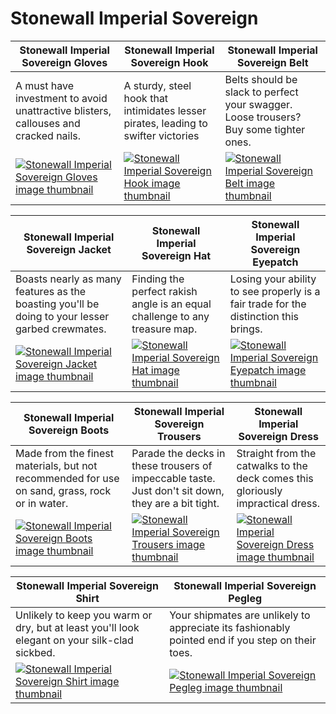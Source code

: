 # Stonewall Imperial Sovereign

| Stonewall Imperial Sovereign Gloves | Stonewall Imperial Sovereign Hook | Stonewall Imperial Sovereign Belt |
| ----------------------------------- | --------------------------------- | --------------------------------- |
| A must have investment to avoid unattractive blisters, callouses and cracked nails. | A sturdy, steel hook that intimidates lesser pirates, leading to swifter victories | Belts should be slack to perfect your swagger. Loose trousers? Buy some tighter ones. |
| [![Stonewall Imperial Sovereign Gloves image thumbnail](https://seaofthieves.wiki.gg/images/9/93/Stonewall_Imperial_Sovereign_Gloves.png)](https://seaofthieves.wiki.gg/wiki/Stonewall_Imperial_Sovereign_Gloves) | [![Stonewall Imperial Sovereign Hook image thumbnail](https://seaofthieves.wiki.gg/images/a/a1/Stonewall_Imperial_Sovereign_Hook.png)](https://seaofthieves.wiki.gg/wiki/Stonewall_Imperial_Sovereign_Hook) | [![Stonewall Imperial Sovereign Belt image thumbnail](https://seaofthieves.wiki.gg/images/2/26/Stonewall_Imperial_Sovereign_Belt.png)](https://seaofthieves.wiki.gg/wiki/Stonewall_Imperial_Sovereign_Belt) |

| Stonewall Imperial Sovereign Jacket | Stonewall Imperial Sovereign Hat | Stonewall Imperial Sovereign Eyepatch |
| ----------------------------------- | -------------------------------- | ------------------------------------- |
| Boasts nearly as many features as the boasting you'll be doing to your lesser garbed crewmates. | Finding the perfect rakish angle is an equal challenge to any treasure map. | Losing your ability to see properly is a fair trade for the distinction this brings. |
| [![Stonewall Imperial Sovereign Jacket image thumbnail](https://seaofthieves.wiki.gg/images/5/57/Stonewall_Imperial_Sovereign_Jacket.png)](https://seaofthieves.wiki.gg/wiki/Stonewall_Imperial_Sovereign_Jacket) | [![Stonewall Imperial Sovereign Hat image thumbnail](https://seaofthieves.wiki.gg/images/a/ad/Stonewall_Imperial_Sovereign_Hat.png)](https://seaofthieves.wiki.gg/wiki/Stonewall_Imperial_Sovereign_Hat) | [![Stonewall Imperial Sovereign Eyepatch image thumbnail](https://seaofthieves.wiki.gg/images/f/f9/Stonewall_Imperial_Sovereign_Eyepatch.png)](https://seaofthieves.wiki.gg/wiki/Stonewall_Imperial_Sovereign_Eyepatch) |

| Stonewall Imperial Sovereign Boots | Stonewall Imperial Sovereign Trousers | Stonewall Imperial Sovereign Dress |
| ---------------------------------- | ------------------------------------- | ---------------------------------- |
| Made from the finest materials, but not recommended for use on sand, grass, rock or in water. | Parade the decks in these trousers of impeccable taste. Just don't sit down, they are a bit tight. | Straight from the catwalks to the deck comes this gloriously impractical dress. |
| [![Stonewall Imperial Sovereign Boots image thumbnail](https://seaofthieves.wiki.gg/images/3/33/Stonewall_Imperial_Sovereign_Boots.png)](https://seaofthieves.wiki.gg/wiki/Stonewall_Imperial_Sovereign_Boots) | [![Stonewall Imperial Sovereign Trousers image thumbnail](https://seaofthieves.wiki.gg/images/8/8a/Stonewall_Imperial_Sovereign_Trousers.png)](https://seaofthieves.wiki.gg/wiki/Stonewall_Imperial_Sovereign_Trousers) | [![Stonewall Imperial Sovereign Dress image thumbnail](https://seaofthieves.wiki.gg/images/d/da/Stonewall_Imperial_Sovereign_Dress.png)](https://seaofthieves.wiki.gg/wiki/Stonewall_Imperial_Sovereign_Dress) |

| Stonewall Imperial Sovereign Shirt | Stonewall Imperial Sovereign Pegleg |
| ---------------------------------- | ----------------------------------- |
| Unlikely to keep you warm or dry, but at least you'll look elegant on your silk-clad sickbed. | Your shipmates are unlikely to appreciate its fashionably pointed end if you step on their toes. |
| [![Stonewall Imperial Sovereign Shirt image thumbnail](https://seaofthieves.wiki.gg/images/e/e8/Stonewall_Imperial_Sovereign_Shirt.png)](https://seaofthieves.wiki.gg/wiki/Stonewall_Imperial_Sovereign_Shirt) | [![Stonewall Imperial Sovereign Pegleg image thumbnail](https://seaofthieves.wiki.gg/images/5/53/Stonewall_Imperial_Sovereign_Pegleg.png)](https://seaofthieves.wiki.gg/wiki/Stonewall_Imperial_Sovereign_Pegleg) |
